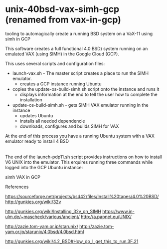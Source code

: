 # unix-40bsd-vax-simh-gcp (renamed from vax-in-gcp)
tooling to automagically create a running BSD system on a VaX-11 using simh in GCP

This software creates a full functional 4.0 BSD) system running on
an emulated VAX (using SIMH) in the Google Cloud (GCP).

This uses several scripts and configuration files:

* launch-vax.sh - The master script creates a place to run the SIMH emulator.
  * creates a GCP instance running Ubuntu
* copies the update-os-build-simh.sh script onto the instance and runs it
  * displays information at the end to tell the user how to complete the installation
* update-os-build-simh.sh - gets SIMH VAX emulator running in the instance
  * updates Ubuntu
  * installs all needed dependencie
  * downloads, configures and builds SIMH for VAX

At the end of this process you have a running Ubuntu system with a VAX emulator ready to install 4 BSD

######
######
The end of the launch-pdp11.sh script provides instructions on how to install V6 UNIX into the emulator. This erquires running three commands while logged into the GCP Ubuntu instance:


simh VAX in GCP


References

https://sourceforge.net/projects/bsd42/files/Install%20tapes/4.0%20BSD/
http://gunkies.org/wiki/32v

http://gunkies.org/wiki/Installing_32v_on_SIMH
https://www.in-ulm.de/~mascheck/various/ancient/
http://a.papnet.eu/UNIX/


http://zazie.tom-yam.or.jp/starunix/
http://zazie.tom-yam.or.jp/starunix/4.0bsd/4.0bsd.html


http://gunkies.org/wiki/4.2_BSD#How_do_I_get_this_to_run.3F.21
